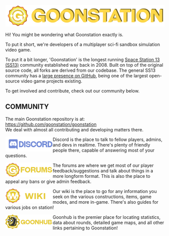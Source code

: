 <p align="center">
<a href="https://github.com/goonstation/goonstation"><img src="https://raw.githubusercontent.com/goonstation/goonstation/master/.github/assets/goonstation.png" alt="Goonhub" width="700"></a>
</p>

Hi! You might be wondering what Goonstation exactly is.

To put it short, we're developers of a multiplayer sci-fi sandbox simulation video game.

To put it a bit longer, 'Goonstation' is the longest running [Space Station 13 (SS13)](https://spacestation13.com/) community established way back in 2008.
Built on top of the original source code, all forks are derived from our codebase. 
The general SS13 community has a [large presence on GitHub](https://github.com/topics/ss13), being one of the largest open-source video game projects existing.

To get involved and contribute, check out our community below.

## COMMUNITY

The main Goonstation repository is at: https://github.com/goonstation/goonstation
<br>
We deal with almost all contributing and developing matters there.

[<img src="https://raw.githubusercontent.com/goonstation/goonstation/master/.github/assets/discord.png" alt="Discord" width="150" align="left">](https://discord.gg/zd8t6pY)
Discord is the place to talk to fellow players, admins, and devs in realtime. There's plenty of friendly people there, capable of answering most of your questions.

[<img src="https://raw.githubusercontent.com/goonstation/goonstation/master/.github/assets/forums.png" alt="Forums" width="150" align="left">](https://forum.ss13.co)
The forums are where we get most of our player feedback/suggestions and talk about things in a more longform format. This is also the place to appeal any bans or give admin feedback.

[<img src="https://raw.githubusercontent.com/goonstation/goonstation/master/.github/assets/wiki.png" alt="Wiki" width="150" align="left">](https://wiki.ss13.co)
Our wiki is the place to go for any information you seek on the various constructions, items, game modes, and more in-game. There's also guides for various jobs on station!

[<img src="https://raw.githubusercontent.com/goonstation/goonstation/master/.github/assets/goonhub.png" alt="Goonhub" width="150" align="left">](https://goonhub.com)
Goonhub is the premier place for locating statistics, data about rounds, detailed game maps, and all other links pertaining to Goonstation!
